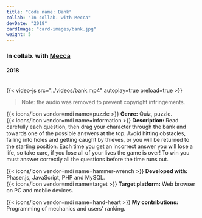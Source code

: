 ```yaml
---
title: "Code name: Bank"
collab: "In collab. with Mecca"
devDate: "2018"
cardImage: "card-images/bank.jpg"
weight: 5
---
```


### In collab. with [Mecca](https://meccanimation.com/)
#### 2018
\
{{< video-js src="../videos/bank.mp4" autoplay=true preload=true >}}
> Note: the audio was removed to prevent copyright infringements.

{{< icons/icon vendor=mdi name=puzzle >}} **Genre:** Quiz, puzzle.\
{{< icons/icon vendor=mdi name=information >}} **Description:**
Read carefully each question, then drag your character through the bank and towards one of the possible answers at the top.
Avoid hitting obstacles, falling into holes and getting caught by thieves, or you will be returned to the starting position.
Each time you get an incorrect answer you will lose a life, so take care, if you lose all of your lives the game is over!
To win you must answer correctly all the questions before the time runs out.

{{< icons/icon vendor=mdi name=hammer-wrench >}} **Developed with:** Phaser.js, JavaScript, PHP and MySQL.\
{{< icons/icon vendor=mdi name=target >}} **Target platform:** Web browser on PC and mobile devices.

{{< icons/icon vendor=mdi name=hand-heart >}} **My contributions:** Programming of mechanics and users' ranking.

